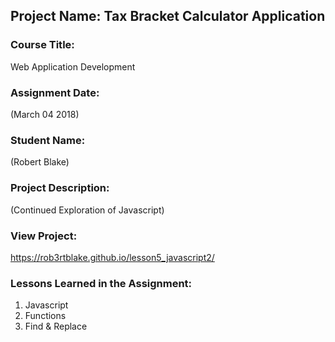 ## Project Name:  Tax Bracket Calculator Application

### Course Title:
Web Application Development

### Assignment Date:  
(March 04 2018)

### Student Name:  
(Robert Blake)

### Project Description:
(Continued Exploration of Javascript)

### View Project:
https://rob3rtblake.github.io/lesson5_javascript2/

### Lessons Learned in the Assignment:
1. Javascript
2. Functions
3. Find & Replace
